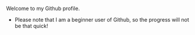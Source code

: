 Welcome to my Github profile.

- Please note that I am a beginner user of Github, so the progress will not be that quick!
